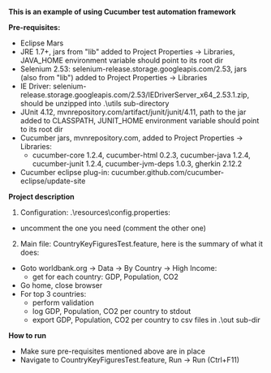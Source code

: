 **This is an example of using Cucumber test automation framework**

**Pre-requisites:**
* Eclipse Mars
* JRE 1.7+, jars from "lib" added to Project Properties -> Libraries, JAVA_HOME environment variable should point to its root dir
* Selenium 2.53: selenium-release.storage.googleapis.com/2.53, jars (also from "lib") added to Project Properties -> Libraries
* IE Driver: selenium-release.storage.googleapis.com/2.53/IEDriverServer_x64_2.53.1.zip, should be unzipped into .\utils sub-directory
* JUnit 4.12, mvnrepository.com/artifact/junit/junit/4.11, path to the jar added to CLASSPATH, JUNIT_HOME environment variable should point to its root dir
* Cucumber jars, mvnrepository.com, added to Project Properties -> Libraries:
  - cucumber-core 1.2.4, cucumber-html 0.2.3, cucumber-java 1.2.4, cucumber-junit 1.2.4, cucumber-jvm-deps 1.0.3, gherkin 2.12.2 
* Cucumber eclipse plug-in: cucumber.github.com/cucumber-eclipse/update-site

**Project description**

1) Configuration: .\resources\config.properties:
* uncomment the one you need (comment the other one)

2) Main file: CountryKeyFiguresTest.feature, here is the summary of what it does:
  -  Goto worldbank.org -> Data -> By Country -> High Income:
     - get for each country: GDP, Population, CO2
  - Go home, close browser
  - For top 3 countries:
     - perform validation 
     - log GDP, Population, CO2 per country to stdout
     - export GDP, Population, CO2 per country to csv files in .\out sub-dir   

**How to run**
* Make sure pre-requisites mentioned above are in place
* Navigate to CountryKeyFiguresTest.feature, Run -> Run (Ctrl+F11)

